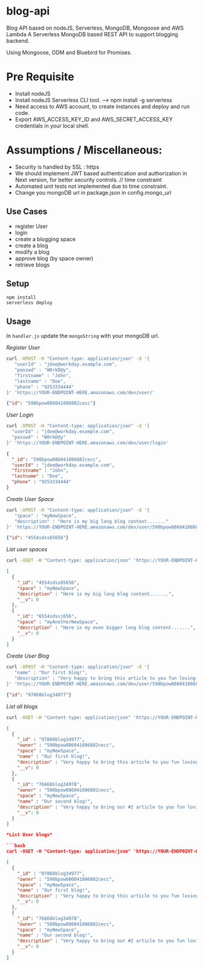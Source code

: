 
<!--
title: workday blog api
description: Workday blog api using MongoDB with AWS and Serverless AWS Lambda.
layout: Doc
framework: v1
platform: AWS Lambda, AWS MongoDB
language: nodeJS
author: Jagadeesh Gondesi
date: 10, December 2018
-->
# blog-api
Blog API based on nodeJS, Serverless, MongoDB, Mongoose and AWS Lambda
A Serverless MongoDB based REST API to support blogging backend.

Using Mongoose, ODM and Bluebird for Promises.

# Pre Requisite
- Install nodeJS
- Install nodeJS Serverless CLI tool. --> npm install -g serverless
- Need access to AWS account, to create instances and deploy and run code.
- Export AWS_ACCESS_KEY_ID and AWS_SECRET_ACCESS_KEY credentials in your local shell.

# Assumptions / Miscellaneous:
- Security is handled by SSL : https
- We should implement JWT based authentication and authorization in Next version, for better security controls. // time constraint
- Automated unit tests not implemented due to time constraint.
- Change you mongoDB url in package.json in config.mongo_url

## Use Cases

- register User
- login
- create a blogging space
- create a blog
- modify a blog
- approve blog (by space owner)
- retrieve blogs

## Setup

```
npm install
serverless deploy
```

## Usage

In `handler.js` update the `mongoString` with your mongoDB url.

*Register User*

```bash
curl -XPOST -H "Content-type: application/json" -d '{
   "userId" : "jdoe@workday.example.com",
   "passwd" : "W0rkD@y",
   "firstname" : "John",
   "lastname" : "Doe",
   "phone" : "9253334444"
}' 'https://YOUR-ENDPOINT-HERE.amazonaws.com/dev/user/'
```
```json
{"id": "590bpow086041086882cecc"}
```

*User Login*

```bash
curl -XPOST -H "Content-type: application/json" -d '{
  "userId" : "jdoe@workday.example.com",
  "passwd" : "W0rkD@y"
}' 'https://YOUR-ENDPOINT-HERE.amazonaws.com/dev/user/login'
```
```json
{
  "_id": "590bpow086041086882cecc",
  "userId" : "jdoe@workday.example.com",
  "firstname" : "John",
  "lastname" : "Doe",
  "phone" : "9253334444"
}
```

*Create User Space*

```bash
curl -XPOST -H "Content-type: application/json" -d '{
   "space" : "myNewSpace",
   "description" : "Here is my big long blog content......."
}' 'https://YOUR-ENDPOINT-HERE.amazonaws.com/dev/user/590bpow086041086882cecc/space'
```
```json
{"id": "4554sdss65656"}
```

*List user spaces*

```bash
curl -XGET -H "Content-type: application/json" 'https://YOUR-ENDPOINT-HERE.amazonaws.com/dev/user/590bpow086041086882cecc/space'
```
```json
[
  {
    "_id": "4554sdss65656",
    "space" : "myNewSpace",
    "description" : "Here is my big long blog content.......",
    "__v": 0
  },
  {
    "_id": "6554sdssj656",
    "space" : "myAnotherNewSpace",
    "description" : "Here is my even bigger long blog content.......",
    "__v": 0
  }
]
```

*Create User Blog*

```bash
curl -XPOST -H "Content-type: application/json" -d '{
   "name" : "Our first blog!",
   "description" : "Very happy to bring this article to you fun loving audience......."
}' 'https://YOUR-ENDPOINT-HERE.amazonaws.com/dev/user/590bpow086041086882cecc/space/4554sdss65656/blog'
```
```json
{"id": "97868blog34977"}
```

*List all blogs*

```bash
curl -XGET -H "Content-type: application/json" 'https://YOUR-ENDPOINT-HERE.amazonaws.com/dev/blog'
```
```json
[
  {
    "_id" : "97868blog34977",
    "owner" : "590bpow086041086882cecc",
    "space" : "myNewSpace",
    "name" : "Our first blog!",
    "description" : "Very happy to bring this article to you fun loving audience.......",
    "__v": 0
  },
  {
    "_id": "76868blog34978",
    "owner" : "590bpow086041086882cecc",
    "space" : "myNewSpace",
    "name" : "Our second blog!",
    "description" : "Very happy to bring our #2 article to you fun loving audience.......",
    "__v": 0
  }
]

*List User blogs*

```bash
curl -XGET -H "Content-type: application/json" 'https://YOUR-ENDPOINT-HERE.amazonaws.com/dev/user/590bpow086041086882cecc/blog'
```
```json
[
  {
    "_id" : "97868blog34977",
    "owner" : "590bpow086041086882cecc",
    "space" : "myNewSpace",
    "name" : "Our first blog!",
    "description" : "Very happy to bring this article to you fun loving audience.......",
    "__v": 0
  },
  {
    "_id": "76868blog34978",
    "owner" : "590bpow086041086882cecc",
    "space" : "myNewSpace",
    "name" : "Our second blog!",
    "description" : "Very happy to bring our #2 article to you fun loving audience.......",
    "__v": 0
  }
]

